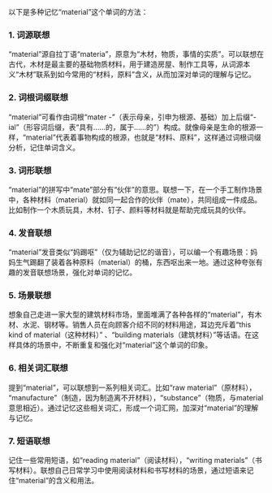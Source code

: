 以下是多种记忆“material”这个单词的方法：
### 1. 词源联想
“material”源自拉丁语“materia”，原意为“木材，物质，事情的实质”。可以联想在古代，木材是最主要的基础物质材料，用于建造房屋、制作工具等，从词源本义“木材”联系到如今常用的“材料，原料”含义，从而加深对单词的理解与记忆。 

### 2. 词根词缀联想 
“material”可看作由词根“mater -”（表示母亲，引申为根源、基础）加上后缀“-ial”（形容词后缀，表“具有……的，属于……的”）构成。就像母亲是生命的根源一样，“material”代表着事物构成的根源，也就是“材料、原料”，这样通过词根词缀分析，记住单词含义。

### 3. 词形联想 
“material”的拼写中“mate”部分有“伙伴”的意思。联想一下，在一个手工制作场景中，各种材料（material）就如同一起合作的伙伴（mate），共同组成一件成品。比如制作一个木质玩具，木材、钉子、颜料等材料就是帮助完成玩具的伙伴。

### 4. 发音联想 
“material”发音类似“妈踢呕”（仅为辅助记忆的谐音），可以编一个有趣场景：妈妈生气踢翻了装着各种原料（material）的桶，东西呕出来一地。通过这种夸张有趣的发音联想场景，强化对单词的记忆。 

### 5. 场景联想 
想象自己走进一家大型的建筑材料市场，里面堆满了各种各样的“material”，有木材、水泥、钢材等。销售人员在向顾客介绍不同的材料用途，耳边充斥着“this kind of material（这种材料）” 、“building materials（建筑材料）”等话语。在这样具体的场景中，不断重复和强化对“material”这个单词的印象。 

### 6. 相关词汇联想 
提到“material”，可以联想到一系列相关词汇。比如“raw material”（原材料）， “manufacture”（制造，因为制造离不开材料），“substance”（物质，与material意思相近）。通过记忆这些相关词汇，形成一个词汇网，加深对“material”的理解与记忆。 

### 7. 短语联想 
记住一些常用短语，如“reading material”（阅读材料），“writing materials”（书写材料）。联想自己日常学习中使用阅读材料和书写材料的场景，通过短语来记住“material”的含义和用法。 